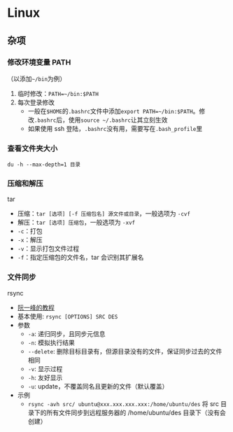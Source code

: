 # Linux


## 杂项
### 修改环境变量 PATH
（以添加`~/bin`为例）

1. 临时修改：`PATH=~/bin:$PATH`
2. 每次登录修改
	- 一般在`$HOME`的`.bashrc`文件中添加`export PATH=~/bin:$PATH`。修改`.bashrc`后，使用`source ~/.bashrc`让其立刻生效
	- 如果使用 ssh 登陆，`.bashrc`没有用，需要写在`.bash_profile`里

### 查看文件夹大小
`du -h --max-depth=1 目录`

### 压缩和解压
tar
* 压缩：`tar [选项] [-f 压缩包名] 源文件或目录`，一般选项为 `-cvf`
* 解压：`tar [选项] 压缩包`，一般选项为 `-xvf`
* `-c`：打包
* `-x`：解压
* `-v`：显示打包文件过程
* `-f`：指定压缩包的文件名，tar 会识别其扩展名

### 文件同步
rsync
* [阮一峰的教程](https://www.ruanyifeng.com/blog/2020/08/rsync.html)
* 基本使用: `rsync [OPTIONS] SRC DES`
* 参数
	- `-a`: 递归同步，且同步元信息
	- `-n`: 模拟执行结果
	- `--delete`: 删除目标目录有，但源目录没有的文件，保证同步过去的文件相同
	- `-v`: 显示过程
	- `-h`: 友好显示
	- `-u`: update，不覆盖同名且更新的文件（默认覆盖）
* 示例
	- `rsync -avh src/ ubuntu@xxx.xxx.xxx.xxx:/home/ubuntu/des`
		将 src 目录下的所有文件同步到远程服务器的 /home/ubuntu/des 目录下（没有会创建）
